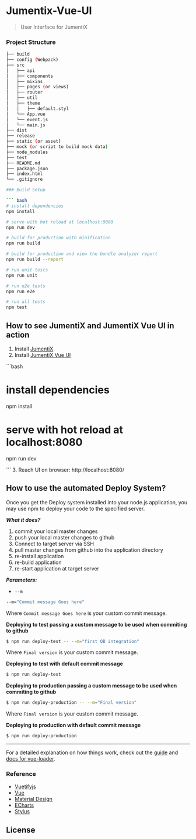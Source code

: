 # Jumentix-Vue-UI

> User Interface for JumentiX

### Project Structure
```bash
├── build
├── config (Webpack)
├── src
│   ├── api
│   ├── components
│   ├── mixins
│   ├── pages (or views)
│   ├── router
│   ├── util
│   ├── theme
│   │   ├── default.styl
│   └── App.vue
│   └── event.js
│   └── main.js
├── dist
├── release
├── static (or asset)
├── mock (or script to build mock data)
├── node_modules
├── test
├── README.md
├── package.json
├── index.html
└── .gitignore

### Build Setup

``` bash
# install dependencies
npm install

# serve with hot reload at localhost:8080
npm run dev

# build for production with minification
npm run build

# build for production and view the bundle analyzer report
npm run build --report

# run unit tests
npm run unit

# run e2e tests
npm run e2e

# run all tests
npm test
```


## How to see JumentiX and JumentiX Vue UI in action

1. Install [JumentiX](https://github.com/web2solutions/Jumentix#pre-requisites)
2. Install [JumentiX Vue UI](https://github.com/web2solutions/Jumentix-Vue-UI#project-structure)

´´´bash
# install dependencies
npm install

# serve with hot reload at localhost:8080
npm run dev

´´´ 
3. Reach UI on browser: http://localhost:8080/





## How to use the automated Deploy System?

Once you get the Deploy system installed into your node.js application, you may use npm to deploy your code to the specified server.

***What it does?***

1. commit your local master changes
2. push your local master changes to github
3. Connect to target server via SSH
4. pull master changes from github into the application directory
5. re-install application
6. re-build application
7. re-start application at target server

***Parameters:***

- `--m`

```bash
--m="Commit message Goes here"
```

Where `Commit message Goes here` is your custom commit message.

**Deploying to test passing a custom message to be used when commiting to github**

```bash
$ npm run deploy-test -- --m="first QB integration"

```

Where `Final version` is your custom commit message.

**Deploying to test with default commit message**

```bash
$ npm run deploy-test

```

**Deploying to production passing a custom message to be used when commiting to github**

```bash
$ npm run deploy-production -- --m="Final version"

```

Where `Final version` is your custom commit message.

**Deploying to production with default commit message**

```bash
$ npm run deploy-production

```


-------------

For a detailed explanation on how things work, check out the [guide](http://vuejs-templates.github.io/webpack/) and [docs for vue-loader](http://vuejs.github.io/vue-loader).

### Reference

* [Vuetifyjs](https://vuetifyjs.com/)
* [Vue](https://vuejs.org/index.html/)
* [Material Design](http://material.io/)
* [ECharts](http://echarts.baidu.com/option.html)
* [Stylus](http://stylus-lang.com/)


## License

